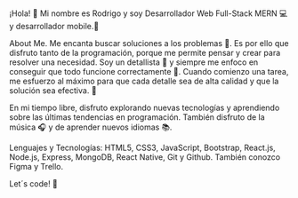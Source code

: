 ¡Hola! 👋 Mi nombre es Rodrigo y soy Desarrollador Web Full-Stack MERN 💻 y desarrollador mobile.📱

About Me.
Me encanta buscar soluciones a los problemas 💭. Es por ello que disfruto tanto de la programación, porque me permite pensar y crear para resolver una necesidad. 
Soy un detallista 🔎 y siempre me enfoco en conseguir que todo funcione correctamente 🎯. Cuando comienzo una tarea, me esfuerzo al máximo para que cada detalle sea de alta calidad y que la solución sea efectiva. 💭

En mi tiempo libre, disfruto explorando nuevas tecnologías y aprendiendo sobre las últimas tendencias en programación. También disfruto de la música 🎧 y de aprender nuevos idiomas 📚.


Lenguajes y Tecnologías: 
HTML5, CSS3, JavaScript, Bootstrap, React.js, Node.js, Express, MongoDB, React Native, Git y Github.
También conozco Figma y Trello.

Let´s code! 👋

